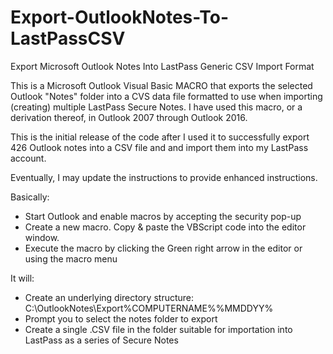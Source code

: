 # Export-OutlookNotes-To-LastPassCSV
Export Microsoft Outlook Notes Into LastPass Generic CSV Import Format

This is a Microsoft Outlook Visual Basic MACRO that exports the selected Outlook "Notes" folder into a CVS data file formatted to use when importing (creating) multiple LastPass Secure Notes.  I have used this macro, or a derivation thereof, in Outlook 2007 through Outlook 2016.

This is the initial release of the code after I used it to successfully export 426 Outlook notes into a CSV file and and import them into my LastPass account.

Eventually, I may update the instructions to provide enhanced instructions.

Basically:

- Start Outlook and enable macros by accepting the security pop-up
- Create a new macro.  Copy & paste the VBScript code into the editor window.
- Execute the macro by clicking the Green right arrow in the editor or using the macro menu

It will:

-  Create an underlying directory structure:   C:\OutlookNotes\Export\%COMPUTERNAME%\%MMDDYY%
-  Prompt you to select the notes folder to export
-  Create a single .CSV file in the folder suitable for importation into LastPass as a series of Secure Notes
